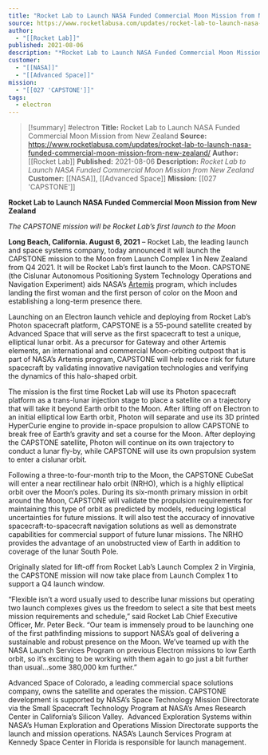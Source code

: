```yaml
---
title: "Rocket Lab to Launch NASA Funded Commercial Moon Mission from New Zealand "
source: https://www.rocketlabusa.com/updates/rocket-lab-to-launch-nasa-funded-commercial-moon-mission-from-new-zealand/
author:
  - "[[Rocket Lab]]"
published: 2021-08-06
description: "*Rocket Lab to Launch NASA Funded Commercial Moon Mission from New Zealand*"
customer:
  - "[[NASA]]"
  - "[[Advanced Space]]"
mission:
  - "[[027 'CAPSTONE']]"
tags:
  - electron
---
```

>[!summary]
#electron
**Title:** Rocket Lab to Launch NASA Funded Commercial Moon Mission from New Zealand 
**Source:** https://www.rocketlabusa.com/updates/rocket-lab-to-launch-nasa-funded-commercial-moon-mission-from-new-zealand/
**Author:** [[Rocket Lab]]
**Published:** 2021-08-06
**Description:** *Rocket Lab to Launch NASA Funded Commercial Moon Mission from New Zealand*
**Customer:** [[NASA]], [[Advanced Space]]
**Mission:** [[027 'CAPSTONE']]

**Rocket Lab to Launch NASA Funded Commercial Moon Mission from New Zealand**

*The CAPSTONE mission will be Rocket Lab’s first launch to the Moon*

**Long Beach, California. August 6, 2021** – Rocket Lab, the leading launch and space systems company, today announced it will launch the CAPSTONE mission to the Moon from Launch Complex 1 in New Zealand from Q4 2021. It will be Rocket Lab’s first launch to the Moon. CAPSTONE (the Cislunar Autonomous Positioning System Technology Operations and Navigation Experiment) aids NASA’s [Artemis](https://www.nasa.gov/specials/artemis/) program, which includes landing the first woman and the first person of color on the Moon and establishing a long-term presence there.

Launching on an Electron launch vehicle and deploying from Rocket Lab’s Photon spacecraft platform, CAPSTONE is a 55-pound satellite created by Advanced Space that will serve as the first spacecraft to test a unique, elliptical lunar orbit. As a precursor for Gateway and other Artemis elements, an international and commercial Moon-orbiting outpost that is part of NASA’s Artemis program, CAPSTONE will help reduce risk for future spacecraft by validating innovative navigation technologies and verifying the dynamics of this halo-shaped orbit.

The mission is the first time Rocket Lab will use its Photon spacecraft platform as a trans-lunar injection stage to place a satellite on a trajectory that will take it beyond Earth orbit to the Moon. After lifting off on Electron to an initial elliptical low Earth orbit, Photon will separate and use its 3D printed HyperCurie engine to provide in-space propulsion to allow CAPSTONE to break free of Earth’s gravity and set a course for the Moon. After deploying the CAPSTONE satellite, Photon will continue on its own trajectory to conduct a lunar fly-by, while CAPSTONE will use its own propulsion system to enter a cislunar orbit.

Following a three-to-four-month trip to the Moon, the CAPSTONE CubeSat will enter a near rectilinear halo orbit (NRHO), which is a highly elliptical orbit over the Moon’s poles. During its six-month primary mission in orbit around the Moon, CAPSTONE will validate the propulsion requirements for maintaining this type of orbit as predicted by models, reducing logistical uncertainties for future missions. It will also test the accuracy of innovative spacecraft-to-spacecraft navigation solutions as well as demonstrate capabilities for commercial support of future lunar missions. The NRHO provides the advantage of an unobstructed view of Earth in addition to coverage of the lunar South Pole.

Originally slated for lift-off from Rocket Lab’s Launch Complex 2 in Virginia, the CAPSTONE mission will now take place from Launch Complex 1 to support a Q4 launch window.

“Flexible isn’t a word usually used to describe lunar missions but operating two launch complexes gives us the freedom to select a site that best meets mission requirements and schedule,” said Rocket Lab Chief Executive Officer, Mr. Peter Beck. “Our team is immensely proud to be launching one of the first pathfinding missions to support NASA’s goal of delivering a sustainable and robust presence on the Moon. We’ve teamed up with the NASA Launch Services Program on previous Electron missions to low Earth orbit, so it’s exciting to be working with them again to go just a bit further than usual…some 380,000 km further.” 

Advanced Space of Colorado, a leading commercial space solutions company, owns the satellite and operates the mission. CAPSTONE development is supported by NASA’s Space Technology Mission Directorate via the Small Spacecraft Technology Program at NASA’s Ames Research Center in California’s Silicon Valley.  Advanced Exploration Systems within NASA’s Human Exploration and Operations Mission Directorate supports the launch and mission operations. NASA’s Launch Services Program at Kennedy Space Center in Florida is responsible for launch management.
